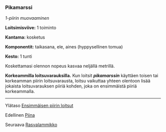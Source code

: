### Pikamarssi

*1-piirin muovaaminen*

**Loitsimisviive:** 1 toiminto

**Kantama:** kosketus

**Komponentit:** taikasana, ele, aines (hyppysellinen tomua)

**Kesto:** 1 tunti

Koskettamasi olennon nopeus kasvaa neljällä metrillä.

**Korkeammilla loitsuvarauksilla.** Kun loitsit ***pikamarssin***
käyttäen toisen tai korkeamman piirin loitsuvarausta, loitsu
vaikuttaa yhteen olentoon lisää jokaista loitsuvarauksen piiriä
kohden, joka on ensimmäistä piiriä korkeammalla.

----

Ylätaso [Ensimmäisen piirin loitsut](1.piirin_loitsut.md)

Edellinen [Piina](Piina.md)

Seuraava [Rasvalammikko](Rasvalammikko.md)